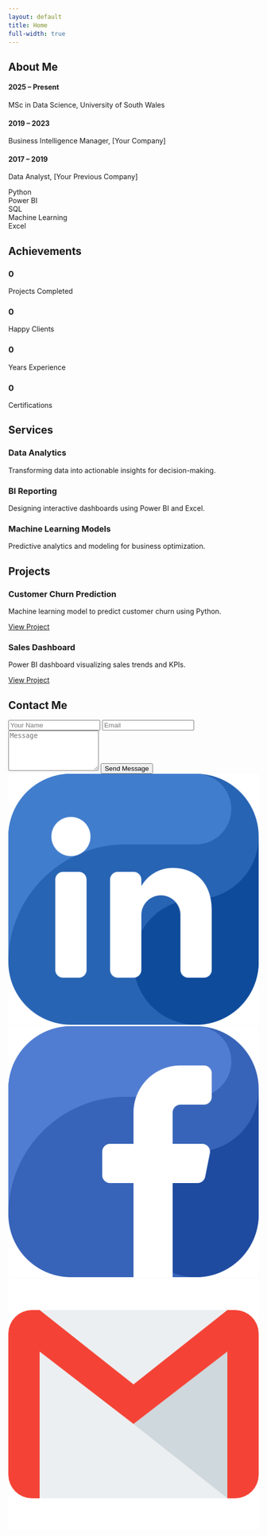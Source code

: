 ```yaml
---
layout: default
title: Home
full-width: true
---
```


<!-- ABOUT SECTION -->
<section id="about">
  <h2>About Me</h2>
  <p>
    <span id="about-typed"></span>
  </p>

  <div class="timeline">
    <div class="timeline-item">
      <h4>2025 – Present</h4>
      <p>MSc in Data Science, University of South Wales</p>
    </div>
    <div class="timeline-item">
      <h4>2019 – 2023</h4>
      <p>Business Intelligence Manager, [Your Company]</p>
    </div>
    <div class="timeline-item">
      <h4>2017 – 2019</h4>
      <p>Data Analyst, [Your Previous Company]</p>
    </div>
  </div>

  <div class="skills">
    <div class="skill">
      <span class="skill-name">Python</span>
      <div class="skill-bar"><div class="skill-fill" data-percent="95%"></div></div>
    </div>
    <div class="skill">
      <span class="skill-name">Power BI</span>
      <div class="skill-bar"><div class="skill-fill" data-percent="90%"></div></div>
    </div>
    <div class="skill">
      <span class="skill-name">SQL</span>
      <div class="skill-bar"><div class="skill-fill" data-percent="85%"></div></div>
    </div>
    <div class="skill">
      <span class="skill-name">Machine Learning</span>
      <div class="skill-bar"><div class="skill-fill" data-percent="80%"></div></div>
    </div>
    <div class="skill">
      <span class="skill-name">Excel</span>
      <div class="skill-bar"><div class="skill-fill" data-percent="90%"></div></div>
    </div>
  </div>
</section>

<!-- ACHIEVEMENTS / STATS -->
<section id="stats">
  <h2>Achievements</h2>
  <div class="stats-grid">
    <div class="stat-card">
      <h3 class="counter" data-target="150">0</h3>
      <p>Projects Completed</p>
    </div>
    <div class="stat-card">
      <h3 class="counter" data-target="50">0</h3>
      <p>Happy Clients</p>
    </div>
    <div class="stat-card">
      <h3 class="counter" data-target="5">0</h3>
      <p>Years Experience</p>
    </div>
    <div class="stat-card">
      <h3 class="counter" data-target="10">0</h3>
      <p>Certifications</p>
    </div>
  </div>
</section>

<!-- SERVICES SECTION -->
<section id="services">
  <h2>Services</h2>
  <div class="services-grid">
    <div class="service-card">
      <h3>Data Analytics</h3>
      <p>Transforming data into actionable insights for decision-making.</p>
    </div>
    <div class="service-card">
      <h3>BI Reporting</h3>
      <p>Designing interactive dashboards using Power BI and Excel.</p>
    </div>
    <div class="service-card">
      <h3>Machine Learning Models</h3>
      <p>Predictive analytics and modeling for business optimization.</p>
    </div>
  </div>
</section>

<!-- PROJECTS SECTION -->
<section id="projects">
  <h2>Projects</h2>
  <div class="projects-grid">
    <div class="project-card">
      <h3>Customer Churn Prediction</h3>
      <p>Machine learning model to predict customer churn using Python.</p>
      <a href="#">View Project</a>
    </div>
    <div class="project-card">
      <h3>Sales Dashboard</h3>
      <p>Power BI dashboard visualizing sales trends and KPIs.</p>
      <a href="#">View Project</a>
    </div>
  </div>
</section>

<!-- CONTACT SECTION -->
<section id="contact">
  <h2>Contact Me</h2>
  <form action="mailto:ubyetok@gmail.com" method="POST" enctype="text/plain">
    <input type="text" name="name" placeholder="Your Name" required>
    <input type="email" name="email" placeholder="Email" required>
    <textarea name="message" rows="5" placeholder="Message" required></textarea>
    <button type="submit">Send Message</button>
  </form>
</section>

<!-- Floating Socials -->
<div class="floating-social">
  <a href="{{ site.social-network-links.linkedin }}"><img src="/assets/img/linkedin.png" alt="LinkedIn"></a>
  <a href="{{ site.social-network-links.facebook }}"><img src="/assets/img/facebook.png" alt="Facebook"></a>
  <a href="mailto:ubyetok@gmail.com"><img src="/assets/img/email.png" alt="Email"></a>
</div>
